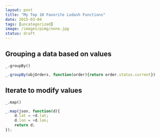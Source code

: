 ```yaml
---
layout: post
title: "My Top 10 Favorite Lodash Functions"
date: 2015-03-04
tags: [uncategorized]
image: /images/pimg/none.jpg
status: draft
--- 
```


## Grouping a data based on values

```_.groupBy()```

~~~javascript
_.groupBy(objOrders, function(order){return order.status.current})
~~~

## Iterate to modify values
```_.map()```
~~~javascript
_.map(json, function(d){
	d.lat = +d.lat;
	d.lon = +d.lon;
	return d;
});
~~~
